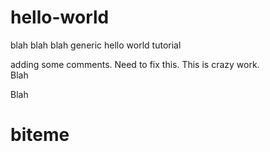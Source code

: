 # hello-world
blah blah blah generic hello world tutorial

adding some comments.  Need to fix this.  This is crazy work.  
Blah 

Blah

<h1>biteme </h1>
